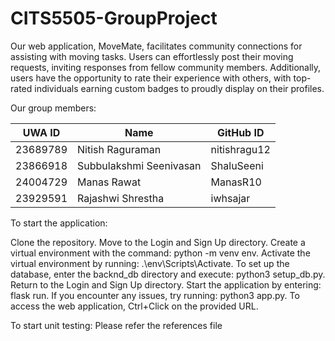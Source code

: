 # CITS5505-GroupProject

Our web application, MoveMate, facilitates community connections for assisting with moving tasks. Users can effortlessly post their moving requests, inviting responses from fellow community members. Additionally, users have the opportunity to rate their experience with others, with top-rated individuals earning custom badges to proudly display on their profiles. 

Our group members:

| UWA ID   | Name                    | GitHub ID  |
|----------|-------------------------|------------|
| 23689789 | Nitish Raguraman        | nitishragu12 |
| 23866918 | Subbulakshmi Seenivasan | ShaluSeeni |
| 24004729 | Manas Rawat             | ManasR10   |
| 23929591 | Rajashwi Shrestha       | iwhsajar   |

To start the application:

Clone the repository.
Move to the Login and Sign Up directory.
Create a virtual environment with the command: python -m venv env.
Activate the virtual environment by running: .\env\Scripts\Activate.
To set up the database, enter the backnd_db directory and execute: python3 setup_db.py.
Return to the Login and Sign Up directory.
Start the application by entering: flask run.
If you encounter any issues, try running: python3 app.py.
To access the web application, Ctrl+Click on the provided URL.

To start unit testing:
Please refer the references file
